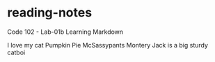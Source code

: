 # reading-notes
Code 102 - Lab-01b Learning Markdown

I love my cat Pumpkin Pie McSassypants
Montery Jack is a big sturdy catboi

